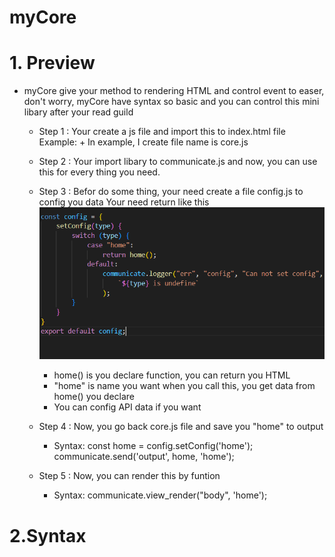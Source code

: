 # myCore

# 1. Preview
- myCore give your method to rendering HTML and control event to easer, don't worry, myCore have syntax so basic and you can control this mini libary after your read guild

    - Step 1 : Your create a js file and import this to index.html file
        Example: <script type="module" src="./resources/js/Core/core.js"></script>
            + In example, I create file name is core.js

    - Step 2 : Your import libary to communicate.js and now, you can use this for every thing you need.
    - Step 3 : Befor do some thing, your need create a file config.js to config you data
        Your need return like this 
            ![alt text](./readme_img/image.png)
        * home() is you declare function, you can return you HTML
        * "home" is name you want when you call this, you get data from home() you declare

      + You can config API data if you want

    - Step 4 : Now, you go back core.js file and save you "home" to output
        - Syntax: 
                const home = config.setConfig('home');
                communicate.send('output', home, 'home');
    - Step 5 : Now, you can render this by funtion 
        - Syntax:
                communicate.view_render("body", 'home');

# 2.Syntax 

